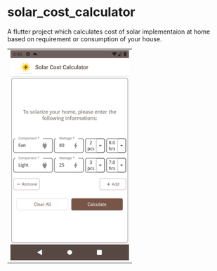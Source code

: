 # solar_cost_calculator

A flutter project which calculates cost of solar implementaion at home based on requirement or consumption of your house.


<table>
  <tr>
    <td><img src="sample-1.png" width=270 height=480></td>
  </tr>
 </table>



